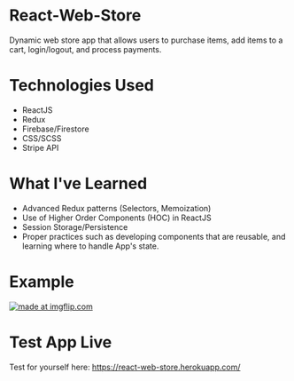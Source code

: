 # React-Web-Store

Dynamic web store app that allows users to purchase items, add items to a cart, login/logout, and process payments.

# Technologies Used

- ReactJS
- Redux
- Firebase/Firestore
- CSS/SCSS
- Stripe API

# What I've Learned

- Advanced Redux patterns (Selectors, Memoization)
- Use of Higher Order Components (HOC) in ReactJS
- Session Storage/Persistence
- Proper practices such as developing components that are reusable, and learning where to handle App's state.

# Example

<a href="https://imgflip.com/gif/37x0rl"><img src="https://i.imgflip.com/37x0rl.gif" title="made at imgflip.com"/></a>

# Test App Live

Test for yourself here: https://react-web-store.herokuapp.com/
